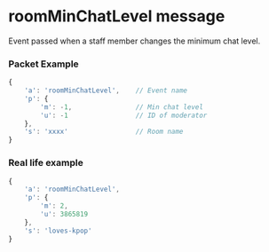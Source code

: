 # roomMinChatLevel message

Event passed when a staff member changes the minimum chat level.

### Packet Example

```js
{
    'a': 'roomMinChatLevel',    // Event name
    'p': {
        'm': -1,                // Min chat level
        'u': -1                 // ID of moderator
    }, 
    's': 'xxxx'                 // Room name
}
```
### Real life example
```js
{
    'a': 'roomMinChatLevel',
    'p': {
        'm': 2,
        'u': 3865819
    }, 
    's': 'loves-kpop'
}
```